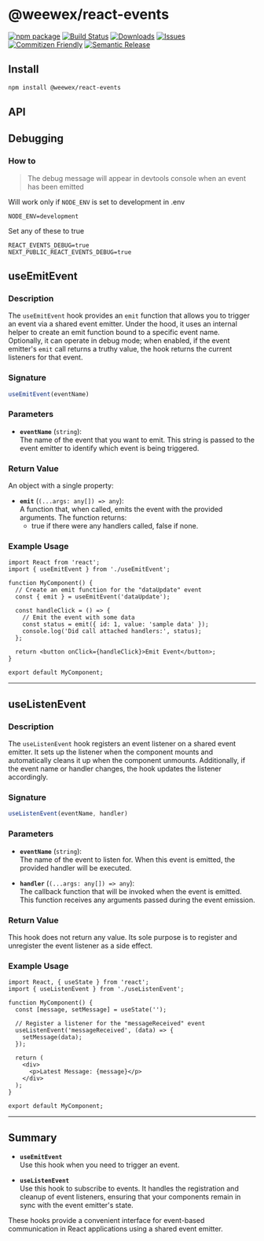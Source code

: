 # @weewex/react-events

[![npm package][npm-img]][npm-url]
[![Build Status][build-img]][build-url]
[![Downloads][downloads-img]][downloads-url]
[![Issues][issues-img]][issues-url]
[![Commitizen Friendly][commitizen-img]][commitizen-url]
[![Semantic Release][semantic-release-img]][semantic-release-url]

## Install

```bash
npm install @weewex/react-events
```

## API

## Debugging

### How to

> The debug message will appear in devtools console when an event has been emitted

Will work only if `NODE_ENV` is set to development in .env

```dotenv
NODE_ENV=development
```

Set any of these to true

```dotenv
REACT_EVENTS_DEBUG=true
NEXT_PUBLIC_REACT_EVENTS_DEBUG=true
```

## useEmitEvent

### Description
The `useEmitEvent` hook provides an `emit` function that allows you to trigger an event via a shared event emitter. Under the hood, it uses an internal helper to create an emit function bound to a specific event name. Optionally, it can operate in debug mode; when enabled, if the event emitter's `emit` call returns a truthy value, the hook returns the current listeners for that event.

### Signature
```ts
useEmitEvent(eventName)
```

### Parameters

- **`eventName`** (`string`):  
  The name of the event that you want to emit. This string is passed to the event emitter to identify which event is being triggered.

### Return Value
An object with a single property:
- **`emit`** (`(...args: any[]) => any`):  
  A function that, when called, emits the event with the provided arguments. The function returns:
    - true if there were any handlers called, false if none.

### Example Usage

```tsx
import React from 'react';
import { useEmitEvent } from './useEmitEvent';

function MyComponent() {
  // Create an emit function for the "dataUpdate" event
  const { emit } = useEmitEvent('dataUpdate');

  const handleClick = () => {
    // Emit the event with some data
    const status = emit({ id: 1, value: 'sample data' });
    console.log('Did call attached handlers:', status);
  };

  return <button onClick={handleClick}>Emit Event</button>;
}

export default MyComponent;
```

---

## useListenEvent

### Description
The `useListenEvent` hook registers an event listener on a shared event emitter. It sets up the listener when the component mounts and automatically cleans it up when the component unmounts. Additionally, if the event name or handler changes, the hook updates the listener accordingly.

### Signature
```ts
useListenEvent(eventName, handler)
```

### Parameters

- **`eventName`** (`string`):  
  The name of the event to listen for. When this event is emitted, the provided handler will be executed.

- **`handler`** (`(...args: any[]) => any`):  
  The callback function that will be invoked when the event is emitted. This function receives any arguments passed during the event emission.

### Return Value
This hook does not return any value. Its sole purpose is to register and unregister the event listener as a side effect.

### Example Usage

```tsx
import React, { useState } from 'react';
import { useListenEvent } from './useListenEvent';

function MyComponent() {
  const [message, setMessage] = useState('');

  // Register a listener for the "messageReceived" event
  useListenEvent('messageReceived', (data) => {
    setMessage(data);
  });

  return (
    <div>
      <p>Latest Message: {message}</p>
    </div>
  );
}

export default MyComponent;
```

---

## Summary

- **`useEmitEvent`**  
  Use this hook when you need to trigger an event.

- **`useListenEvent`**  
  Use this hook to subscribe to events. It handles the registration and cleanup of event listeners, ensuring that your components remain in sync with the event emitter's state.

These hooks provide a convenient interface for event-based communication in React applications using a shared event emitter.



[build-img]:https://github.com/weewex/react-events/actions/workflows/release.yml/badge.svg
[build-url]:https://github.com/weewex/react-events/actions/workflows/release.yml
[downloads-img]:https://img.shields.io/npm/dt/@weewex/react-events
[downloads-url]:https://www.npmtrends.com/@weewex/react-events
[npm-img]:https://img.shields.io/npm/v/@weewex/react-events
[npm-url]:https://www.npmjs.com/package/@weewex/react-events
[issues-img]:https://img.shields.io/github/issues/weewex/react-events
[issues-url]:https://github.com/weewex/react-events/issues
[semantic-release-img]:https://img.shields.io/badge/%20%20%F0%9F%93%A6%F0%9F%9A%80-semantic--release-e10079.svg
[semantic-release-url]:https://github.com/semantic-release/semantic-release
[commitizen-img]:https://img.shields.io/badge/commitizen-friendly-brightgreen.svg
[commitizen-url]:http://commitizen.github.io/cz-cli/
